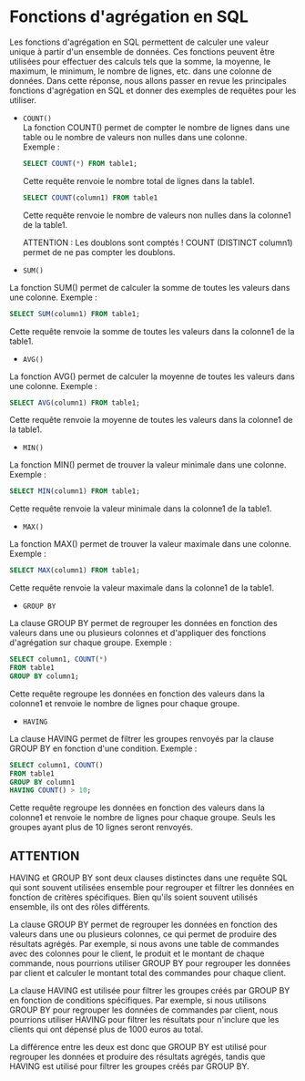 # Fonctions d'agrégation en SQL
Les fonctions d'agrégation en SQL permettent de calculer une valeur unique à partir d'un ensemble de données. Ces fonctions peuvent être utilisées pour effectuer des calculs tels que la somme, la moyenne, le maximum, le minimum, le nombre de lignes, etc. dans une colonne de données. Dans cette réponse, nous allons passer en revue les principales fonctions d'agrégation en SQL et donner des exemples de requêtes pour les utiliser.

* `COUNT()` <br>La fonction COUNT() permet de compter le nombre de lignes dans une table ou le nombre de valeurs non nulles dans une colonne.</br>
    Exemple :
    ```sql
    SELECT COUNT(*) FROM table1;
    ```
    Cette requête renvoie le nombre total de lignes dans la table1.

    ```sql
    SELECT COUNT(column1) FROM table1
    ```

    Cette requête renvoie le nombre de valeurs non nulles dans la colonne1 de la table1.

    ATTENTION : Les doublons sont comptés ! COUNT (DISTINCT column1) permet de ne pas compter les doublons.

* `SUM()`

La fonction SUM() permet de calculer la somme de toutes les valeurs dans une colonne.
Exemple :

```sql
SELECT SUM(column1) FROM table1;
```
Cette requête renvoie la somme de toutes les valeurs dans la colonne1 de la table1.

* `AVG()`

La fonction AVG() permet de calculer la moyenne de toutes les valeurs dans une colonne.
Exemple :

```sql
SELECT AVG(column1) FROM table1;
```
Cette requête renvoie la moyenne de toutes les valeurs dans la colonne1 de la table1.

* `MIN()`

La fonction MIN() permet de trouver la valeur minimale dans une colonne.
Exemple :

```sql
SELECT MIN(column1) FROM table1;
```
Cette requête renvoie la valeur minimale dans la colonne1 de la table1.

* `MAX()`

La fonction MAX() permet de trouver la valeur maximale dans une colonne.
Exemple :

```sql
SELECT MAX(column1) FROM table1;
```
Cette requête renvoie la valeur maximale dans la colonne1 de la table1.

* `GROUP BY`

La clause GROUP BY permet de regrouper les données en fonction des valeurs dans une ou plusieurs colonnes et d'appliquer des fonctions d'agrégation sur chaque groupe.
Exemple :

``` sql
SELECT column1, COUNT(*)
FROM table1
GROUP BY column1;
```
Cette requête regroupe les données en fonction des valeurs dans la colonne1 et renvoie le nombre de lignes pour chaque groupe.

* `HAVING`

La clause HAVING permet de filtrer les groupes renvoyés par la clause GROUP BY en fonction d'une condition.
Exemple :

```sql
SELECT column1, COUNT()
FROM table1
GROUP BY column1
HAVING COUNT() > 10;
```
Cette requête regroupe les données en fonction des valeurs dans la colonne1 et renvoie le nombre de lignes pour chaque groupe. Seuls les groupes ayant plus de 10 lignes seront renvoyés.

## ATTENTION
HAVING et GROUP BY sont deux clauses distinctes dans une requête SQL qui sont souvent utilisées ensemble pour regrouper et filtrer les données en fonction de critères spécifiques. Bien qu'ils soient souvent utilisés ensemble, ils ont des rôles différents.

La clause GROUP BY permet de regrouper les données en fonction des valeurs dans une ou plusieurs colonnes, ce qui permet de produire des résultats agrégés. Par exemple, si nous avons une table de commandes avec des colonnes pour le client, le produit et le montant de chaque commande, nous pourrions utiliser GROUP BY pour regrouper les données par client et calculer le montant total des commandes pour chaque client.

La clause HAVING est utilisée pour filtrer les groupes créés par GROUP BY en fonction de conditions spécifiques. Par exemple, si nous utilisons GROUP BY pour regrouper les données de commandes par client, nous pourrions utiliser HAVING pour filtrer les résultats pour n'inclure que les clients qui ont dépensé plus de 1000 euros au total.

La différence entre les deux est donc que GROUP BY est utilisé pour regrouper les données et produire des résultats agrégés, tandis que HAVING est utilisé pour filtrer les groupes créés par GROUP BY.
